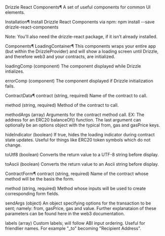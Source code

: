 Drizzle React Components¶
A set of useful components for common UI elements.

Installation¶
Install Drizzle React Components via npm:
      npm install --save drizzle-react-components

Note: You'll also need the drizzle-react package, if it isn't already installed.

Components¶
LoadingContainer¶
This components wraps your entire app (but within the DrizzleProvider) and will show a loading screen until Drizzle, and therefore web3 and your contracts, are initialized.

loadingComp (component) The component displayed while Drizzle intializes.

errorComp (component) The component displayed if Drizzle initialization fails.

ContractData¶
contract (string, required) Name of the contract to call.

method (string, required) Method of the contract to call.

methodArgs (array) Arguments for the contract method call. EX: The address for an ERC20 balanceOf() function. The last argument can optionally be an options object with the typical from, gas and gasPrice keys.

hideIndicator (boolean) If true, hides the loading indicator during contract state updates. Useful for things like ERC20 token symbols which do not change.

toUtf8 (boolean) Converts the return value to a UTF-8 string before display.

toAscii (boolean) Converts the return value to an Ascii string before display.

ContractForm¶
contract (string, required) Name of the contract whose method will be the basis the form.

method (string, required) Method whose inputs will be used to create corresponding form fields.

sendArgs (object) An object specifying options for the transaction to be sent; namely: from, gasPrice, gas and value. Further explanataion of these parameters can be found here in the web3 documentation.

labels (array) Custom labels; will follow ABI input ordering. Useful for friendlier names. For example "_to" becoming "Recipient Address".
